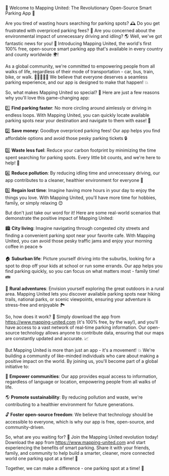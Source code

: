 🚀 Welcome to Mapping United: The Revolutionary Open-Source Smart Parking App 🚀

Are you tired of wasting hours searching for parking spots? 🕰️ Do you get frustrated with overpriced parking fees? 💸 Are you concerned about the environmental impact of unnecessary driving and idling? 🌎 Well, we've got fantastic news for you! 🎉 Introducing Mapping United, the world's first 100% free, open-source smart parking app that's available in every country and county worldwide 🌍!

As a global community, we're committed to empowering people from all walks of life, regardless of their mode of transportation - car, bus, train, bike, or walk. 🚗🚌🚂🚴‍♀️ We believe that everyone deserves a seamless parking experience, and our app is designed to make that happen! 💥

So, what makes Mapping United so special? 🤔 Here are just a few reasons why you'll love this game-changing app:

1️⃣ **Find parking faster**: No more circling around aimlessly or driving in endless loops. With Mapping United, you can quickly locate available parking spots near your destination and navigate to them with ease! 📍

2️⃣ **Save money**: Goodbye overpriced parking fees! Our app helps you find affordable options and avoid those pesky parking tickets 🔒

3️⃣ **Waste less fuel**: Reduce your carbon footprint by minimizing the time spent searching for parking spots. Every little bit counts, and we're here to help! 🌟

4️⃣ **Reduce pollution**: By reducing idling time and unnecessary driving, our app contributes to a cleaner, healthier environment for everyone 🌿

5️⃣ **Regain lost time**: Imagine having more hours in your day to enjoy the things you love. With Mapping United, you'll have more time for hobbies, family, or simply relaxing 😊

But don't just take our word for it! Here are some real-world scenarios that demonstrate the positive impact of Mapping United:

🏙️ **City living**: Imagine navigating through congested city streets and finding a convenient parking spot near your favorite cafe. With Mapping United, you can avoid those pesky traffic jams and enjoy your morning coffee in peace ☕️

🏠 **Suburban life**: Picture yourself driving into the suburbs, looking for a spot to drop off your kids at school or run some errands. Our app helps you find parking quickly, so you can focus on what matters most - family time! 👪

🌄 **Rural adventures**: Envision yourself exploring the great outdoors in a rural area. Mapping United lets you discover available parking spots near hiking trails, national parks, or scenic viewpoints, ensuring your adventure is stress-free and enjoyable 🏞️

So, how does it work? 🤔 Simply download the app from https://www.mapping-united.com (it's 100% free, by the way!), and you'll have access to a vast network of real-time parking information. Our open-source technology allows anyone to contribute data, ensuring that our maps are constantly updated and accurate. 📈

But Mapping United is more than just an app - it's a movement! 💥 We're building a community of like-minded individuals who care about making a positive impact on the world. By joining us, you'll become part of a global initiative to:

💪 **Empower communities**: Our app provides equal access to information, regardless of language or location, empowering people from all walks of life.

🌎 **Promote sustainability**: By reducing pollution and waste, we're contributing to a healthier environment for future generations.

🔓 **Foster open-source freedom**: We believe that technology should be accessible to everyone, which is why our app is free, open-source, and community-driven.

So, what are you waiting for? 🎉 Join the Mapping United revolution today! Download the app from https://www.mapping-united.com and start experiencing the benefits of smart parking. Share it with your friends, family, and community to help build a smarter, cleaner, more connected world one parking spot at a time! 🌟

Together, we can make a difference - one parking spot at a time! 🚀